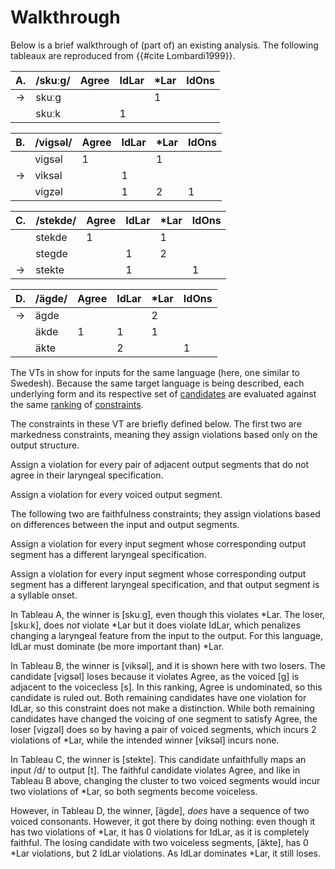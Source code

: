 # Walkthrough

Below is a brief walkthrough of (part of) an existing analysis. The following tableaux are reproduced from {{#cite Lombardi1999}}.

<!-- ![](../lombardi.png) -->


<div class="ottab vt" title="From Lombardi: Bidirectional Cluster Devoicing (Swedesh)">

| A.  | /skuːg/ | Agree | IdLar | \*Lar | IdOns |
| --- | ------- | ----- | ----- | ----- | ----- |
| →   | skuːg   |       |       | 1     |       |
|     | skuːk   |       | 1     |       |       |

| B.  | /vigsəl/ | Agree | IdLar | \*Lar | IdOns |
| --- | -------- | ----- | ----- | ----- | ----- |
|     | vigsəl   | 1     |       | 1     |       |
| →   | viksəl   |       | 1     |       |       |
|     | vigzəl   |       | 1     | 2     | 1     |

| C.  | /stekde/ | Agree | IdLar | \*Lar | IdOns |
| --- | -------- | ----- | ----- | ----- | ----- |
|     | stekde   | 1     |       | 1     |       |
|     | stegde   |       | 1     | 2     |       |
| →   | stekte   |       | 1     |       | 1     |

| D.  | /ägde/ | Agree | IdLar | \*Lar | IdOns |
| --- | ------ | ----- | ----- | ----- | ----- |
| →   | ägde   |       |       | 2     |       |
|     | äkde   | 1     | 1     | 1     |       |
|     | äkte   |       | 2     |       | 1     |

</div>

The VTs in <lref> show for inputs for the same language (here, one similar to Swedesh). Because the same target language is being described, each underlying form and its respective set of [candidates](candidates.md) are evaluated against the same [ranking](rankings.md) of [constraints](constraints.md). 

The constraints in these VT are briefly defined below. The first two are markedness constraints, meaning they assign violations based only on the output structure. 

<div class="fig" title="Agree">

Assign a violation for every pair of adjacent output segments that do not agree in their laryngeal specification.

</div>

<div class="fig" title="*Lar">

Assign a violation for every voiced output segment.

</div>

The following two are faithfulness constraints; they assign violations based on differences between the input and output segments. 

<div class="fig" title="IdLar (IdentIO-Laryngeal)">

Assign a violation for every input segment whose corresponding output segment has a different laryngeal specification.

</div>

<div class="fig" title="IdOnsLar">

Assign a violation for every input segment whose corresponding output segment has a different laryngeal specification, and that output segment is a syllable onset.

</div>

In Tableau A, the winner is [skuːg], even though this violates \*Lar. The loser, [skuːk], does *not* violate \*Lar but it does violate IdLar, which penalizes changing a laryngeal feature from the input to the output. For this language, IdLar must dominate (be more important than) \*Lar.

In Tableau B, the winner is [viksəl], and it is shown here with two losers. The candidate [vigsəl] loses because it violates Agree, as the voiced [g] is adjacent to the voicecless [s]. In this ranking, Agree is undominated, so this candidate is ruled out. Both remaining candidates have one violation for IdLar, so this constraint does not make a distinction. While both remaining candidates have changed the voicing of one segment to satisfy Agree, the loser [vigzəl] does so by having a pair of voiced segments, which incurs 2 violations of \*Lar, while the intended winner [viksəl] incurs none. 

In Tableau C, the winner is [stekte]. This candidate unfaithfully maps an input /d/ to output [t]. The faithful candidate violates Agree, and like in Tableau B above, changing the cluster to two voiced segments would incur two violations of \*Lar, so both segments become voiceless.

However, in Tableau D, the winner, [ägde], *does* have a sequence of two voiced consonants. However, it got there by doing nothing: even though it has two violations of \*Lar, it has 0 violations for IdLar, as it is completely faithful. The losing candidate with two voiceless segments, [äkte], has 0 \*Lar violations, but 2 IdLar violations. As IdLar dominates \*Lar, it still loses. 

